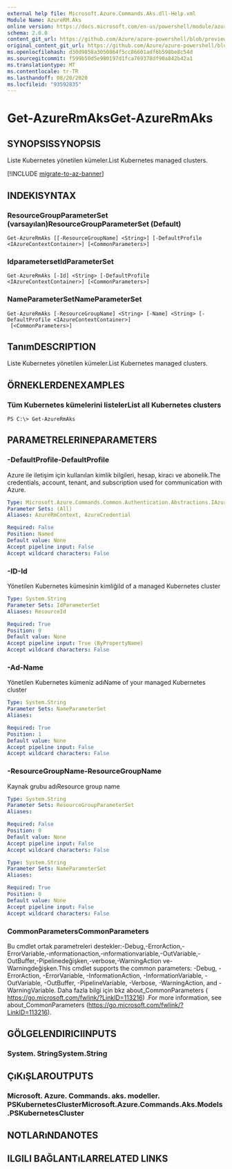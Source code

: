 ```yaml
---
external help file: Microsoft.Azure.Commands.Aks.dll-Help.xml
Module Name: AzureRM.Aks
online version: https://docs.microsoft.com/en-us/powershell/module/azurerm.aks/get-azurermaks
schema: 2.0.0
content_git_url: https://github.com/Azure/azure-powershell/blob/preview/src/ResourceManager/Aks/Commands.Aks/help/Get-AzureRmAks.md
original_content_git_url: https://github.com/Azure/azure-powershell/blob/preview/src/ResourceManager/Aks/Commands.Aks/help/Get-AzureRmAks.md
ms.openlocfilehash: d30d9858a3050864f5cc86601adf6b598be8c54d
ms.sourcegitcommit: f599b50d5e980197d1fca769378df90a842b42a1
ms.translationtype: MT
ms.contentlocale: tr-TR
ms.lasthandoff: 08/20/2020
ms.locfileid: "93592835"
---
```

# <span data-ttu-id="6932d-101">Get-AzureRmAks</span><span class="sxs-lookup"><span data-stu-id="6932d-101">Get-AzureRmAks</span></span>

## <span data-ttu-id="6932d-102">SYNOPSIS</span><span class="sxs-lookup"><span data-stu-id="6932d-102">SYNOPSIS</span></span>
<span data-ttu-id="6932d-103">Liste Kubernetes yönetilen kümeler.</span><span class="sxs-lookup"><span data-stu-id="6932d-103">List Kubernetes managed clusters.</span></span>

[!INCLUDE [migrate-to-az-banner](../../includes/migrate-to-az-banner.md)]

## <span data-ttu-id="6932d-104">INDEKI</span><span class="sxs-lookup"><span data-stu-id="6932d-104">SYNTAX</span></span>

### <span data-ttu-id="6932d-105">ResourceGroupParameterSet (varsayılan)</span><span class="sxs-lookup"><span data-stu-id="6932d-105">ResourceGroupParameterSet (Default)</span></span>
```
Get-AzureRmAks [[-ResourceGroupName] <String>] [-DefaultProfile <IAzureContextContainer>] [<CommonParameters>]
```

### <span data-ttu-id="6932d-106">Idparameterset</span><span class="sxs-lookup"><span data-stu-id="6932d-106">IdParameterSet</span></span>
```
Get-AzureRmAks [-Id] <String> [-DefaultProfile <IAzureContextContainer>] [<CommonParameters>]
```

### <span data-ttu-id="6932d-107">NameParameterSet</span><span class="sxs-lookup"><span data-stu-id="6932d-107">NameParameterSet</span></span>
```
Get-AzureRmAks [-ResourceGroupName] <String> [-Name] <String> [-DefaultProfile <IAzureContextContainer>]
 [<CommonParameters>]
```

## <span data-ttu-id="6932d-108">Tanım</span><span class="sxs-lookup"><span data-stu-id="6932d-108">DESCRIPTION</span></span>
<span data-ttu-id="6932d-109">Liste Kubernetes yönetilen kümeler.</span><span class="sxs-lookup"><span data-stu-id="6932d-109">List Kubernetes managed clusters.</span></span>

## <span data-ttu-id="6932d-110">ÖRNEKLERDEN</span><span class="sxs-lookup"><span data-stu-id="6932d-110">EXAMPLES</span></span>

### <span data-ttu-id="6932d-111">Tüm Kubernetes kümelerini listeler</span><span class="sxs-lookup"><span data-stu-id="6932d-111">List all Kubernetes clusters</span></span>
```
PS C:\> Get-AzureRmAks
```

## <span data-ttu-id="6932d-112">PARAMETRELERINE</span><span class="sxs-lookup"><span data-stu-id="6932d-112">PARAMETERS</span></span>

### <span data-ttu-id="6932d-113">-DefaultProfile</span><span class="sxs-lookup"><span data-stu-id="6932d-113">-DefaultProfile</span></span>
<span data-ttu-id="6932d-114">Azure ile iletişim için kullanılan kimlik bilgileri, hesap, kiracı ve abonelik.</span><span class="sxs-lookup"><span data-stu-id="6932d-114">The credentials, account, tenant, and subscription used for communication with Azure.</span></span>

```yaml
Type: Microsoft.Azure.Commands.Common.Authentication.Abstractions.IAzureContextContainer
Parameter Sets: (All)
Aliases: AzureRmContext, AzureCredential

Required: False
Position: Named
Default value: None
Accept pipeline input: False
Accept wildcard characters: False
```

### <span data-ttu-id="6932d-115">-ID</span><span class="sxs-lookup"><span data-stu-id="6932d-115">-Id</span></span>
<span data-ttu-id="6932d-116">Yönetilen Kubernetes kümesinin kimliği</span><span class="sxs-lookup"><span data-stu-id="6932d-116">Id of a managed Kubernetes cluster</span></span>

```yaml
Type: System.String
Parameter Sets: IdParameterSet
Aliases: ResourceId

Required: True
Position: 0
Default value: None
Accept pipeline input: True (ByPropertyName)
Accept wildcard characters: False
```

### <span data-ttu-id="6932d-117">-Ad</span><span class="sxs-lookup"><span data-stu-id="6932d-117">-Name</span></span>
<span data-ttu-id="6932d-118">Yönetilen Kubernetes kümeniz adı</span><span class="sxs-lookup"><span data-stu-id="6932d-118">Name of your managed Kubernetes cluster</span></span>

```yaml
Type: System.String
Parameter Sets: NameParameterSet
Aliases:

Required: True
Position: 1
Default value: None
Accept pipeline input: False
Accept wildcard characters: False
```

### <span data-ttu-id="6932d-119">-ResourceGroupName</span><span class="sxs-lookup"><span data-stu-id="6932d-119">-ResourceGroupName</span></span>
<span data-ttu-id="6932d-120">Kaynak grubu adı</span><span class="sxs-lookup"><span data-stu-id="6932d-120">Resource group name</span></span>

```yaml
Type: System.String
Parameter Sets: ResourceGroupParameterSet
Aliases:

Required: False
Position: 0
Default value: None
Accept pipeline input: False
Accept wildcard characters: False
```

```yaml
Type: System.String
Parameter Sets: NameParameterSet
Aliases:

Required: True
Position: 0
Default value: None
Accept pipeline input: False
Accept wildcard characters: False
```

### <span data-ttu-id="6932d-121">CommonParameters</span><span class="sxs-lookup"><span data-stu-id="6932d-121">CommonParameters</span></span>
<span data-ttu-id="6932d-122">Bu cmdlet ortak parametreleri destekler:-Debug,-ErrorAction,-ErrorVariable,-ınformationaction,-ınformationvariable,-OutVariable,-OutBuffer,-Pipelinedeğişken,-verbose,-WarningAction ve-Warningdeğişken.</span><span class="sxs-lookup"><span data-stu-id="6932d-122">This cmdlet supports the common parameters: -Debug, -ErrorAction, -ErrorVariable, -InformationAction, -InformationVariable, -OutVariable, -OutBuffer, -PipelineVariable, -Verbose, -WarningAction, and -WarningVariable.</span></span> <span data-ttu-id="6932d-123">Daha fazla bilgi için bkz about_CommonParameters ( https://go.microsoft.com/fwlink/?LinkID=113216) .</span><span class="sxs-lookup"><span data-stu-id="6932d-123">For more information, see about_CommonParameters (https://go.microsoft.com/fwlink/?LinkID=113216).</span></span>

## <span data-ttu-id="6932d-124">GÖLGELENDIRICI</span><span class="sxs-lookup"><span data-stu-id="6932d-124">INPUTS</span></span>

### <span data-ttu-id="6932d-125">System. String</span><span class="sxs-lookup"><span data-stu-id="6932d-125">System.String</span></span>

## <span data-ttu-id="6932d-126">ÇıKıŞLAR</span><span class="sxs-lookup"><span data-stu-id="6932d-126">OUTPUTS</span></span>

### <span data-ttu-id="6932d-127">Microsoft. Azure. Commands. aks. modeller. PSKubernetesCluster</span><span class="sxs-lookup"><span data-stu-id="6932d-127">Microsoft.Azure.Commands.Aks.Models.PSKubernetesCluster</span></span>

## <span data-ttu-id="6932d-128">NOTLARıNDA</span><span class="sxs-lookup"><span data-stu-id="6932d-128">NOTES</span></span>

## <span data-ttu-id="6932d-129">ILGILI BAĞLANTıLAR</span><span class="sxs-lookup"><span data-stu-id="6932d-129">RELATED LINKS</span></span>
